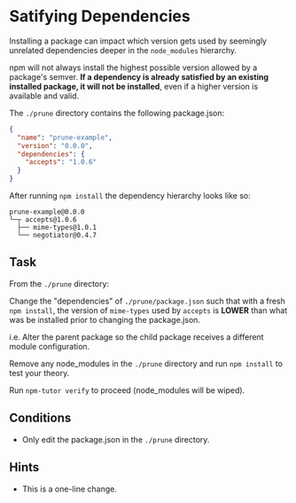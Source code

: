 # Satifying Dependencies

Installing a package can impact which version gets used by seemingly
unrelated dependencies deeper in the `node_modules` hierarchy.

npm will not always install the highest possible version allowed by a
package's semver. **If a dependency is already satisfied by an existing
installed package, it will not be installed**, even if a higher version is
available and valid.

The `./prune` directory contains the following package.json:

```json
{
  "name": "prune-example",
  "version": "0.0.0",
  "dependencies": {
    "accepts": "1.0.6"
  }
}
```

After running `npm install` the dependency hierarchy looks like so:

```
prune-example@0.0.0
└─┬ accepts@1.0.6
  ├── mime-types@1.0.1
  └── negotiator@0.4.7
```

## Task

From the `./prune` directory:

Change the "dependencies" of `./prune/package.json` such that with a
fresh `npm install`, the version of `mime-types` used by `accepts` is
**LOWER** than what was be installed prior to changing the package.json.

i.e. Alter the parent package so the child package receives a different
module configuration.

Remove any node_modules in the `./prune` directory and run
`npm install` to test your theory.

Run `npm-tutor verify` to proceed (node_modules will be wiped).

## Conditions

* Only edit the package.json in the `./prune` directory.

## Hints

* This is a one-line change.
